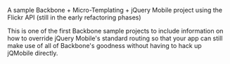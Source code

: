 A sample Backbone + Micro-Templating + jQuery Mobile project using the Flickr API (still in the early refactoring phases)

This is one of the first Backbone sample projects to include information on how to override jQuery Mobile's standard routing so that your app can still make use of all of Backbone's goodness without having to hack up jQMobile directly.